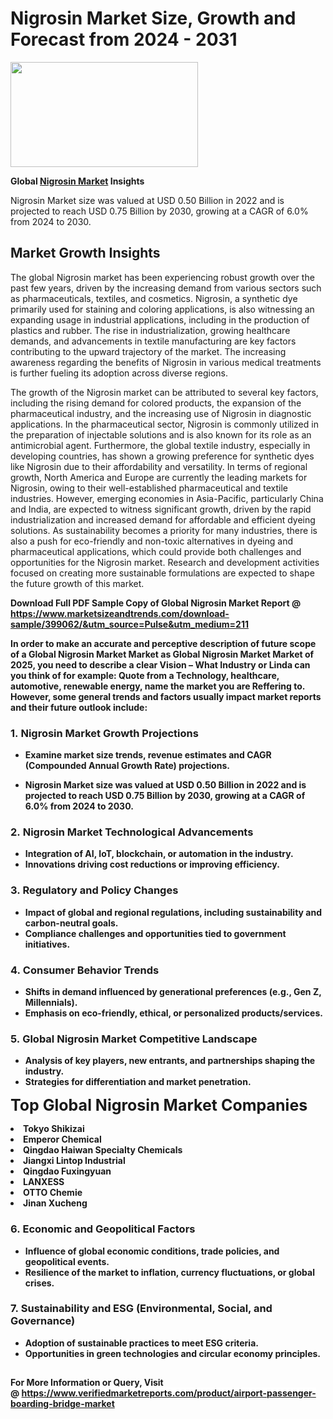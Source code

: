 <H1>Nigrosin Market Size, Growth and Forecast from 2024 - 2031</H1><img class="aligncenter size-medium wp-image-584254" src="https://thirdeyenews.in/wp-content/uploads/2024/09/Global-Market-Research-300x168.jpeg" alt="" width="300" height="168" /><p><strong>Global&nbsp;<a href="https://www.marketsizeandtrends.com/download-sample/399062/&amp;utm_source=Pulse&amp;utm_medium=211">Nigrosin Market</a> Insights</strong></p><p>Nigrosin Market size was valued at USD 0.50 Billion in 2022 and is projected to reach USD 0.75 Billion by 2030, growing at a CAGR of 6.0% from 2024 to 2030.</p><p><h2>Market Growth Insights</h2> <p>The global Nigrosin market has been experiencing robust growth over the past few years, driven by the increasing demand from various sectors such as pharmaceuticals, textiles, and cosmetics. Nigrosin, a synthetic dye primarily used for staining and coloring applications, is also witnessing an expanding usage in industrial applications, including in the production of plastics and rubber. The rise in industrialization, growing healthcare demands, and advancements in textile manufacturing are key factors contributing to the upward trajectory of the market. The increasing awareness regarding the benefits of Nigrosin in various medical treatments is further fueling its adoption across diverse regions.</p> <p><strong></strong></p> <p>The growth of the Nigrosin market can be attributed to several key factors, including the rising demand for colored products, the expansion of the pharmaceutical industry, and the increasing use of Nigrosin in diagnostic applications. In the pharmaceutical sector, Nigrosin is commonly utilized in the preparation of injectable solutions and is also known for its role as an antimicrobial agent. Furthermore, the global textile industry, especially in developing countries, has shown a growing preference for synthetic dyes like Nigrosin due to their affordability and versatility. In terms of regional growth, North America and Europe are currently the leading markets for Nigrosin, owing to their well-established pharmaceutical and textile industries. However, emerging economies in Asia-Pacific, particularly China and India, are expected to witness significant growth, driven by the rapid industrialization and increased demand for affordable and efficient dyeing solutions. As sustainability becomes a priority for many industries, there is also a push for eco-friendly and non-toxic alternatives in dyeing and pharmaceutical applications, which could provide both challenges and opportunities for the Nigrosin market. Research and development activities focused on creating more sustainable formulations are expected to shape the future growth of this market.</p> <p><strong></p><p><span class=""><strong>Download Full PDF Sample Copy of Global Nigrosin Market Report</strong> @ <a href="https://www.marketsizeandtrends.com/download-sample/399062/&amp;utm_source=Pulse&amp;utm_medium=211" target="_blank">https://www.marketsizeandtrends.com/download-sample/399062/&amp;utm_source=Pulse&amp;utm_medium=211</a></span></p><p>In order to make an accurate and perceptive description of future scope of a Global&nbsp;Nigrosin Market Market as Global&nbsp;Nigrosin Market Market of 2025, you need to describe a clear Vision &ndash; What Industry or Linda can you think of for example: Quote from a Technology, healthcare, automotive, renewable energy, name the market you are Reffering to. However, some general trends and factors usually impact market reports and their future outlook include:</p><h3>1.&nbsp;<strong>Nigrosin Market Growth Projections</strong></h3><ul><li>Examine market size trends, revenue estimates and CAGR (Compounded Annual Growth Rate) projections.</li><li><p>Nigrosin Market size was valued at USD 0.50 Billion in 2022 and is projected to reach USD 0.75 Billion by 2030, growing at a CAGR of 6.0% from 2024 to 2030.</p></li></ul><h3>2.&nbsp;<strong>Nigrosin Market Technological Advancements</strong></h3><ul><li>Integration of AI, IoT, blockchain, or automation in the industry.</li><li>Innovations driving cost reductions or improving efficiency.</li></ul><h3>3.&nbsp;<strong>Regulatory and Policy Changes</strong></h3><ul><li>Impact of global and regional regulations, including sustainability and carbon-neutral goals.</li><li>Compliance challenges and opportunities tied to government initiatives.</li></ul><h3>4.&nbsp;<strong>Consumer Behavior Trends</strong></h3><ul><li>Shifts in demand influenced by generational preferences (e.g., Gen Z, Millennials).</li><li>Emphasis on eco-friendly, ethical, or personalized products/services.</li></ul><h3>5.&nbsp;<strong>Global Nigrosin Market Competitive Landscape</strong></h3><ul><li>Analysis of key players, new entrants, and partnerships shaping the industry.</li><li>Strategies for differentiation and market penetration.</li></ul><p data-pm-slice="1 1 []"><span style="color: inherit; font-family: inherit; font-size: 25px;">Top Global Nigrosin Market Companies</span></p><div class="" data-test-id=""><p><li>Tokyo Shikizai</li><li> Emperor Chemical</li><li> Qingdao Haiwan Specialty Chemicals</li><li> Jiangxi Lintop Industrial</li><li> Qingdao Fuxingyuan</li><li> LANXESS</li><li> OTTO Chemie</li><li> Jinan Xucheng</li></p></div><h3>6.&nbsp;<strong>Economic and Geopolitical Factors</strong></h3><ul><li>Influence of global economic conditions, trade policies, and geopolitical events.</li><li>Resilience of the market to inflation, currency fluctuations, or global crises.</li></ul><h3>7.&nbsp;<strong>Sustainability and ESG (Environmental, Social, and Governance)</strong></h3><ul><li>Adoption of sustainable practices to meet ESG criteria.</li><li>Opportunities in green technologies and circular economy principles.</li></ul><h2><strong style="font-size: 14px;">For More Information or Query, Visit @&nbsp;</strong><a style="background-color: #ffffff; font-size: 14px;" href="https://www.marketsizeandtrends.com/report/nigrosin-market/" target="_blank">https://www.verifiedmarketreports.com/product/airport-passenger-boarding-bridge-market</a></h2>
